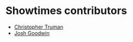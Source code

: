 Showtimes contributors
===

* [Christopher Truman](https://github.com/jstart)
* [Josh Goodwin](https://github.com/jclgoodwin)

